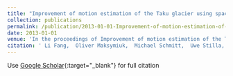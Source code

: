 ```yaml
---
title: "Improvement of motion estimation of the Taku glacier using spaceborne SAR images"
collection: publications
permalink: /publication/2013-01-01-Improvement-of-motion-estimation-of-the-Taku-glacier-using-spaceborne-SAR-images
date: 2013-01-01
venue: 'In the proceedings of Improvement of motion estimation of the Taku glacier using spaceborne SAR images'
citation: ' Li Fang,  Oliver Maksymiuk,  Michael Schmitt,  Uwe Stilla, &quot;Improvement of motion estimation of the Taku glacier using spaceborne SAR images.&quot; In the proceedings of Improvement of motion estimation of the Taku glacier using spaceborne SAR images, 2013.'
---
```

Use [Google Scholar](https://scholar.google.com/scholar?q=Improvement+of+motion+estimation+of+the+Taku+glacier+using+spaceborne+SAR+images){:target="_blank"} for full citation